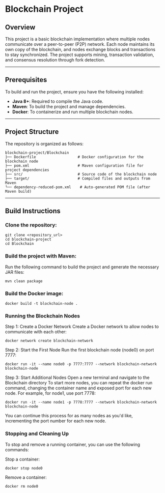 # Blockchain Project

## Overview

This project is a basic blockchain implementation where multiple nodes communicate over a peer-to-peer (P2P) network. Each node maintains its own copy of the blockchain, and nodes exchange blocks and transactions to stay synchronized. The project supports mining, transaction validation, and consensus resolution through fork detection.

---

## Prerequisites

To build and run the project, ensure you have the following installed:

- **Java 8+**: Required to compile the Java code.
- **Maven**: To build the project and manage dependencies.
- **Docker**: To containerize and run multiple blockchain nodes.

---

## Project Structure

The repository is organized as follows:

```plaintext
blockchain-project/Blockchain
├── Dockerfile                   # Docker configuration for the blockchain node
├── pom.xml                      # Maven configuration file for project dependencies
├── src/                         # Source code of the blockchain node
├── target/                      # Compiled files and outputs from Maven
└── dependency-reduced-pom.xml    # Auto-generated POM file (after Maven build)
```
---

## Build Instructions

### Clone the repository:
```plaintext
git clone <repository_url>
cd blockchain-project
cd Blockchain
```
### Build the project with Maven:
Run the following command to build the project and generate the necessary JAR files:
```plaintext
mvn clean package
```
### Build the Docker image:
```plaintext
docker build -t blockchain-node .
```
### Running the Blockchain Nodes

Step 1: Create a Docker Network
Create a Docker network to allow nodes to communicate with each other:
```plaintext
docker network create blockchain-network
```

Step 2: Start the First Node
Run the first blockchain node (node0) on port 7777:
```plaintext
docker run -it --name node0 -p 7777:7777 --network blockchain-network blockchain-node
```

Step 3: Start Additional Nodes
Open a new terminal and navigate to the Blockchain directory
To start more nodes, you can repeat the docker run command, changing the container name and exposed port for each new node. For example, for node1, use port 7778:
```plaintext
docker run -it --name node1 -p 7778:7777 --network blockchain-network blockchain-node
```
You can continue this process for as many nodes as you'd like, incrementing the port number for each new node.

### Stopping and Cleaning Up
To stop and remove a running container, you can use the following commands:

Stop a container:
```plaintext
docker stop node0
```
Remove a container:
```plaintext
docker rm node0
```
